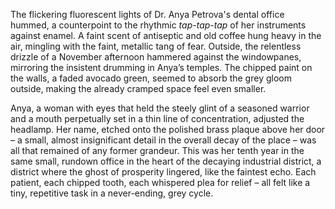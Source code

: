 The flickering fluorescent lights of Dr. Anya Petrova's dental office hummed, a counterpoint to the rhythmic *tap-tap-tap* of her instruments against enamel.  A faint scent of antiseptic and old coffee hung heavy in the air, mingling with the faint, metallic tang of fear.  Outside, the relentless drizzle of a November afternoon hammered against the windowpanes, mirroring the insistent drumming in Anya’s temples.  The chipped paint on the walls, a faded avocado green, seemed to absorb the grey gloom outside, making the already cramped space feel even smaller.

Anya, a woman with eyes that held the steely glint of a seasoned warrior and a mouth perpetually set in a thin line of concentration, adjusted the headlamp.  Her name, etched onto the polished brass plaque above her door – a small, almost insignificant detail in the overall decay of the place – was all that remained of any former grandeur.  This was her tenth year in the same small, rundown office in the heart of the decaying industrial district, a district where the ghost of prosperity lingered, like the faintest echo.  Each patient, each chipped tooth, each whispered plea for relief – all felt like a tiny, repetitive task in a never-ending, grey cycle.
